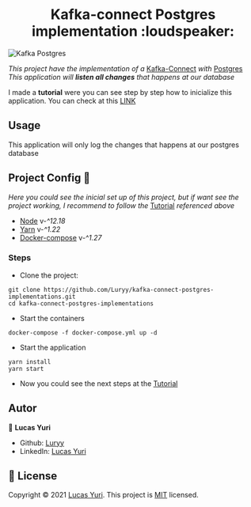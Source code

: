 <h1 align="center">Kafka-connect Postgres implementation :loudspeaker: </h1>

![Kafka Postgres](https://cdn-images-1.medium.com/max/800/0*g7nkAq1IzW8Xzyvo.png)



_This project have the implementation of a_ [Kafka-Connect](https://docs.confluent.io/platform/current/connect/index.html) _with_ [Postgres](https://www.postgresql.org/) 
_This application will **listen all changes** that happens at our database_

I made a **tutorial** were you can see step by step how to inicialize this application. You can check at this [LINK](xxxx)

## Usage

This application will only log the changes that happens at our postgres database

## Project Config :nut_and_bolt:

_Here you could see the inicial set up of this project, but if want see the project working, I recommend to follow the_ [Tutorial](xxx) _referenced above_

* [Node](https://nodejs.org/en/) v-_^12.18_
* [Yarn](https://yarnpkg.com/) v-_^1.22_
* [Docker-compose](https://docs.docker.com/compose/) v-_^1.27_

### Steps

- Clone the project:
```
git clone https://github.com/Luryy/kafka-connect-postgres-implementations.git
cd kafka-connect-postgres-implementations
```

- Start the containers
```
docker-compose -f docker-compose.yml up -d 
```

- Start the application
```
yarn install
yarn start
```

- Now you could see the next steps at the [Tutorial](xxx)



## Autor

👤 **Lucas Yuri**

- Github: [Luryy](https://github.com/luryy)
- LinkedIn: [Lucas Yuri](https://linkedin.com/in/lucas-yuri)


## 📝 License

Copyright © 2021 [Lucas Yuri](https://github.com/luryy).
This project is [MIT](LICENSE) licensed.



